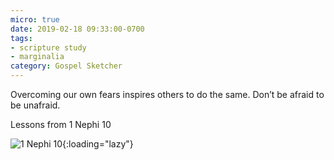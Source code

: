 ```yaml
---
micro: true
date: 2019-02-18 09:33:00-0700
tags:
- scripture study
- marginalia
category: Gospel Sketcher
---
```


Overcoming our own fears inspires others to do the same. Don’t be afraid to be unafraid.

Lessons from 1 Nephi 10

![1 Nephi 10](https://media.bennorris.org/images/gospelsketcher/uploads/2019/be1618582d.jpg){:loading="lazy"}